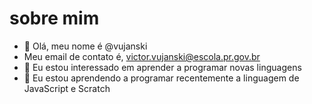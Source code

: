 # sobre mim
- 👋 Olá, meu nome é @vujanski
- Meu email de contato é, victor.vujanski@escola.pr.gov.br
- 👀 Eu estou interessado em aprender a programar novas linguagens
- 🌱 Eu estou aprendendo a programar recentemente a linguagem de JavaScript e Scratch

<!---
vujanski/vujanski is a ✨ special ✨ repository because its `README.md` (this file) appears on your GitHub profile.
You can click the Preview link to take a look at your changes.
--->
